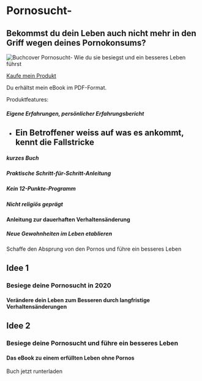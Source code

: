 # Pornosucht-

## Bekommst du dein Leben auch nicht mehr in den Griff wegen deines Pornokonsums?

![Buchcover Pornosucht- Wie du sie besiegst und ein besseres Leben führst](https://res.cloudinary.com/jenslaufer/image/upload/c_scale,q_65,w_800/v1581591550/3D_Book_German.jpg)

<script src="https://gumroad.com/js/gumroad.js"></script>

<a class="gumroad-button" href="https://gum.co/pornosucht?wanted=true" target="_blank" data-gumroad-single-product="true">Kaufe mein Produkt</a>

Du erhältst mein eBook im PDF-Format.

Produktfeatures:

##### Eigene Erfahrungen, persönlicher Erfahrungsbericht

- ## Ein Betroffener weiss auf was es ankommt, kennt die Fallstricke

##### kurzes Buch

##### Praktische Schritt-für-Schritt-Anleitung

##### Kein 12-Punkte-Programm

##### Nicht religiös geprägt

#### Anleitung zur dauerhaften Verhaltensänderung

##### Neue Gewohnheiten im Leben etablieren

Schaffe den Absprung von den Pornos und führe ein besseres Leben

## Idee 1

### Besiege deine Pornosucht in 2020

#### Verändere dein Leben zum Besseren durch langfristige Verhaltensänderungen

## Idee 2

### Besiege deine Pornosucht und führe ein besseres Leben

#### Das eBook zu einem erfüllten Leben ohne Pornos

Buch jetzt runterladen
